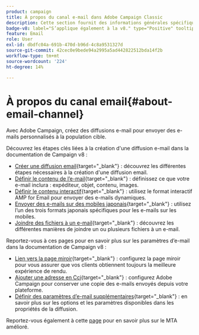 ```yaml
---
product: campaign
title: À propos du canal e-mail dans Adobe Campaign Classic
description: Cette section fournit des informations générales spécifiques au canal e-mail dans Adobe Campaign.
badge-v8: label="S’applique également à la v8." type="Positive" tooltip="S’applique également à Campaign v8."
feature: Email
role: User
exl-id: dbdfc04a-691b-470d-b96d-4c8a9531327d
source-git-commit: 42cec0e9bede94a2995a5ad442822512bda14f2b
workflow-type: tm+mt
source-wordcount: '224'
ht-degree: 14%

---
```


# À propos du canal email{#about-email-channel}

Avec Adobe Campaign, créez des diffusions e-mail pour envoyer des e-mails personnalisés à la population cible.

Découvrez les étapes clés liées à la création d&#39;une diffusion e-mail dans la documentation de Campaign v8 :

* [Créer une diffusion email](https://experienceleague.adobe.com/docs/campaign/campaign-v8/send/emails/email.html){target="_blank"} : découvrez les différentes étapes nécessaires à la création d&#39;une diffusion email.
* [Définir le contenu de l’e-mail](https://experienceleague.adobe.com/docs/campaign/campaign-v8/send/emails/defining-the-email-content.html){target="_blank"} : définissez ce que votre e-mail inclura : expéditeur, objet, contenu, images.
* [Définir le contenu interactif](https://experienceleague.adobe.com/docs/campaign/campaign-v8/send/emails/defining-interactive-content.html){target="_blank"} : utilisez le format interactif AMP for Email pour envoyer des e-mails dynamiques.
* [Envoyer des e-mails sur des mobiles japonais](https://experienceleague.adobe.com/docs/campaign/campaign-v8/send/emails/sending-emails-on-japanese-mobiles.html){target="_blank"} : utilisez l’un des trois formats japonais spécifiques pour les e-mails sur les mobiles.
* [Joindre des fichiers à un e-mail](https://experienceleague.adobe.com/docs/campaign/campaign-v8/send/emails/attaching-files.html){target="_blank"} : découvrez les différentes manières de joindre un ou plusieurs fichiers à un e-mail.

Reportez-vous à ces pages pour en savoir plus sur les paramètres d’e-mail dans la documentation de Campaign v8 :

* [Lien vers la page miroir](https://experienceleague.adobe.com/docs/campaign/campaign-v8/send/emails/mirror-page.html){target="_blank"} : configurez la page miroir pour vous assurer que vos clients obtiennent toujours la meilleure expérience de rendu.
* [Ajouter une adresse en Cci](https://experienceleague.adobe.com/docs/campaign/campaign-v8/send/emails/email-bcc.html?lang=fr){target="_blank"} : configurez Adobe Campaign pour conserver une copie des e-mails envoyés depuis votre plateforme.
* [Définir des paramètres d’e-mail supplémentaires](https://experienceleague.adobe.com/docs/campaign/campaign-v8/send/emails/email-parameters.html){target="_blank"} : en savoir plus sur les options et les paramètres disponibles dans les propriétés de la diffusion.

Reportez-vous également à cette [page](sending-with-enhanced-mta.md) pour en savoir plus sur le MTA amélioré.


<!--
Adobe Campaign lets you mass deliver personalized electronic messages to a target population.

Before starting sending emails:

* Make sure recipient profiles contain at least an email address.
* Learn more about the Adobe Campaign [Delivery best practices](delivery-best-practices.md).
* Read out these sections to learn more about Deliverability: [Deliverability management in Campaign](about-deliverability.md) and [Deliverability best practices guide](https://experienceleague.adobe.com/docs/deliverability-learn/deliverability-best-practice-guide/introduction.html).

The key steps to send an email are as follows:

* [Create an email delivery](creating-an-email-delivery.md)
* [Define the target population](steps-defining-the-target-population.md)
* [Define the email content](defining-the-email-content.md)
* [Send the email](sending-messages.md)
* [Monitor the delivery](about-delivery-monitoring.md)

The sections below provide information that is specific to the email channel. For global information on how to create a delivery, refer to [this section](steps-about-delivery-creation-steps.md).
-->